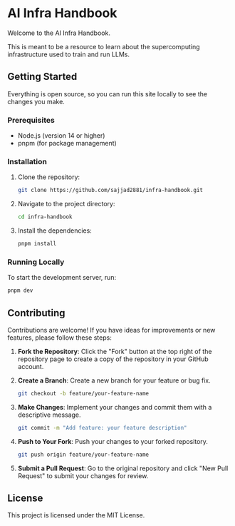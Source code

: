 # AI Infra Handbook

Welcome to the AI Infra Handbook.

This is meant to be a resource to learn about the supercomputing infrastructure used to train and run LLMs. 

## Getting Started

Everything is open source, so you can run this site locally to see the changes you make.

### Prerequisites

- Node.js (version 14 or higher)
- pnpm (for package management)

### Installation

1. Clone the repository:

   ```bash
   git clone https://github.com/sajjad2881/infra-handbook.git
   ```

2. Navigate to the project directory:

   ```bash
   cd infra-handbook
   ```

3. Install the dependencies:

   ```bash
   pnpm install
   ```

### Running Locally

To start the development server, run:

```bash
pnpm dev
```

## Contributing

Contributions are welcome! If you have ideas for improvements or new features, please follow these steps:

1. **Fork the Repository**: Click the "Fork" button at the top right of the repository page to create a copy of the repository in your GitHub account.

2. **Create a Branch**: Create a new branch for your feature or bug fix.

   ```bash
   git checkout -b feature/your-feature-name
   ```

3. **Make Changes**: Implement your changes and commit them with a descriptive message.

   ```bash
   git commit -m "Add feature: your feature description"
   ```

4. **Push to Your Fork**: Push your changes to your forked repository.

   ```bash
   git push origin feature/your-feature-name
   ```

5. **Submit a Pull Request**: Go to the original repository and click "New Pull Request" to submit your changes for review.

## License

This project is licensed under the MIT License.
